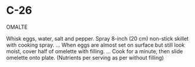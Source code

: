 # C-26
OMALTE 

Whisk eggs, water, salt and pepper.
Spray 8-inch (20 cm) non-stick skillet with cooking spray. ...
When eggs are almost set on surface but still look moist, cover half of omelette with filling. ...
Cook for a minute, then slide omelette onto plate.
(Nutrients per serving as per without filling)
